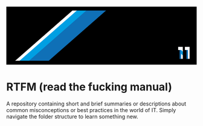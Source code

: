 ![banner](https://github.com/11notes/static/blob/main/img/banner/README.png?raw=true)

# RTFM (read the fucking manual)

A repository containing short and brief summaries or descriptions about common misconceptions or best practices in the world of IT. Simply navigate the folder structure to learn something new.